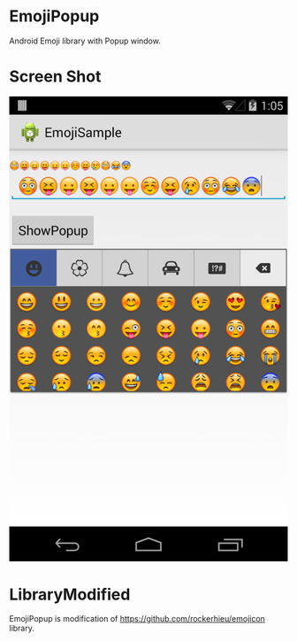 EmojiPopup
==========

Android Emoji library with Popup window.


Screen Shot
===========
![Alt text](https://github.com/andinrajesh/EmojiPopup/blob/master/library/res/drawable-ldpi/Sample.png?raw=true "Optional Title")




LibraryModified
===============
EmojiPopup is modification of https://github.com/rockerhieu/emojicon library.
